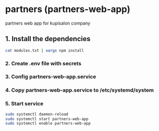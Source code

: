 #  partners (partners-web-app)

partners web app for kupisalon company

## 1. Install the dependencies
```bash
cat modules.txt | xargs npm install
```

### 2. Create .env file with secrets

### 3. Config partners-web-app.service

### 4. Copy partners-web-app.service to /etc/systemd/system

### 5. Start service
```bash
sudo systemctl daemon-reload
sudo systemctl start partners-web-app
sudo systemctl enable partners-web-app
```
